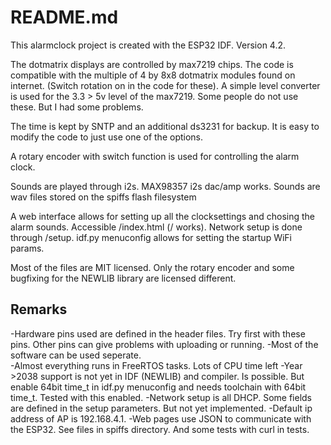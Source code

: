# README.md
This alarmclock project is created with the ESP32 IDF. Version 4.2. 

The dotmatrix displays are controlled by max7219 chips. The code is compatible with the multiple of 4 by 8x8 dotmatrix modules found on internet. (Switch rotation on in the code for these). A simple level converter is used for the 3.3 > 5v level of the max7219. Some people do not use these. But I had some problems.

The time is kept by SNTP and an additional ds3231 for backup. It is easy to modify the code to just use one of the options. 

A rotary encoder with switch function is used for controlling the alarm clock. 

Sounds are played through i2s. MAX98357 i2s dac/amp works. Sounds are wav files stored on the spiffs flash filesystem

A web interface allows for setting up all the clocksettings and chosing the alarm sounds.  Accessible /index.html (/ works). Network setup is done through /setup. idf.py menuconfig allows for setting the startup WiFi params. 

Most of the files are MIT licensed. Only the rotary encoder and some bugfixing for the NEWLIB library are licensed different. 

## Remarks
-Hardware pins used are defined in the header files. Try first with these pins. Other pins can give problems with uploading or running. 
-Most of the software can be used seperate.  
-Almost everything runs in FreeRTOS tasks. Lots of CPU time left
-Year >2038 support is not yet in IDF (NEWLIB) and compiler. Is possible. But enable 64bit time_t in idf.py menuconfig and needs toolchain with 64bit time_t. Tested with this enabled. 
-Network setup is all DHCP. Some fields are defined in the setup parameters. But not yet implemented.
-Default ip address of AP is 192.168.4.1.
-Web pages use JSON to communicate with the ESP32. See files in spiffs directory. And some tests with curl in tests.




